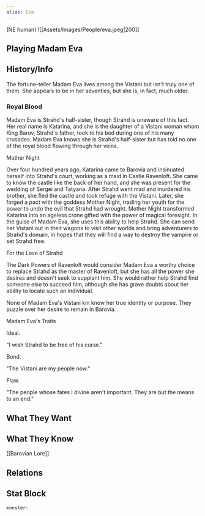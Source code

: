 ```yaml
---
alias: Eva
---
```

(NE human)
![[Assets/Images/People/eva.jpeg|200]]
## Playing Madam Eva

## History/Info
The fortune-teller Madam Eva lives among the Vistani but isn't truly one of them. She appears to be in her seventies, but she is, in fact, much older.

### Royal Blood

Madam Eva is Strahd's half-sister, though Strahd is unaware of this fact. Her real name is Katarina, and she is the daughter of a Vistani woman whom King Barov, Strahd's father, took to his bed during one of his many crusades. Madam Eva knows she is Strahd's half-sister but has told no one of the royal blood flowing through her veins.

Mother Night

Over four hundred years ago, Katarina came to Barovia and insinuated herself into Strahd's court, working as a maid in Castle Ravenloft. She came to know the castle like the back of her hand, and she was present for the wedding of Sergei and Tatyana. After Strahd went mad and murdered his brother, she fled the castle and took refuge with the Vistani. Later, she forged a pact with the goddess Mother Night, trading her youth for the power to undo the evil that Strahd had wrought. Mother Night transformed Katarina into an ageless crone gifted with the power of magical foresight. In the guise of Madam Eva, she uses this ability to help Strahd. She can send her Vistani out in their wagons to visit other worlds and bring adventurers to Strahd's domain, in hopes that they will find a way to destroy the vampire or set Strahd free.

For the Love of Strahd

The Dark Powers of Ravenloft would consider Madam Eva a worthy choice to replace Strahd as the master of Ravenloft, but she has all the power she desires and doesn't seek to supplant him. She would rather help Strahd find someone else to succeed him, although she has grave doubts about her ability to locate such an individual.

None of Madam Eva's Vistani kin know her true identity or purpose. They puzzle over her desire to remain in Barovia.

Madam Eva's Traits

Ideal. 

"I wish Strahd to be free of his curse."

Bond. 

"The Vistani are my people now."

Flaw. 

"The people whose fates I divine aren't important. They are but the means to an end."
## What They Want

## What They Know
[[Barovian Lore]]

## Relations

## Stat Block

```statblock
monster:
```

```dataviewjs
```